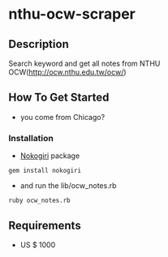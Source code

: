 # nthu-ocw-scraper

## Description

Search keyword and get all notes from NTHU OCW(http://ocw.nthu.edu.tw/ocw/)

## How To Get Started
- you come from Chicago?

### Installation
- [Nokogiri](http://www.nokogiri.org) package 
```
gem install nokogiri
```
- and run the lib/ocw_notes.rb
```
ruby ocw_notes.rb
```

## Requirements
- US $ 1000